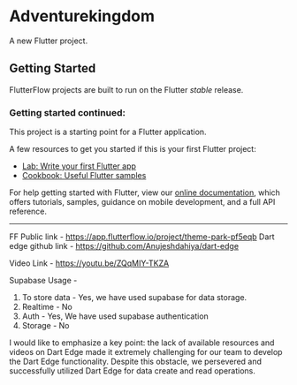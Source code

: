 # Adventurekingdom

A new Flutter project.

## Getting Started

FlutterFlow projects are built to run on the Flutter _stable_ release.

### Getting started continued:

This project is a starting point for a Flutter application.

A few resources to get you started if this is your first Flutter project:

- [Lab: Write your first Flutter app](https://flutter.dev/docs/get-started/codelab)
- [Cookbook: Useful Flutter samples](https://flutter.dev/docs/cookbook)

For help getting started with Flutter, view our
[online documentation](https://flutter.dev/docs), which offers tutorials,
samples, guidance on mobile development, and a full API reference.

---------------------------------------------------------------------------------------------------------------
FF Public link - https://app.flutterflow.io/project/theme-park-pf5eqb
Dart edge github link - https://github.com/Anujeshdahiya/dart-edge

 Video Link - https://youtu.be/ZQqMIY-TKZA

 Supabase Usage - 
 1. To store data - Yes, we have used supabase for data storage.
 2. Realtime -   No 
 3. Auth -  Yes, We have used supabase authentication
 4. Storage - No


I would like to emphasize a key point: the lack of available resources and videos on Dart Edge made it extremely challenging for our team to develop the Dart Edge functionality. Despite this obstacle, we persevered and successfully utilized Dart Edge for data create and read operations.

